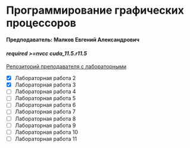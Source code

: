 # Программирование графических процессоров
**Предподаватель: Малков Евгений Александрович**
####   _required >=nvcc cuda_11.5.r11.5_
[Репозиторий преподавателя с лабораторными](https://github.com/mlkv52git/sibsutis_cuda_bachelors-2023)

- [X] Лабораторная работа 2
- [X] Лабораторная работа 3
- [ ] Лабораторная работа 4
- [ ] Лабораторная работа 5
- [ ] Лабораторная работа 6
- [ ] Лабораторная работа 7
- [ ] Лабораторная работа 8
- [ ] Лабораторная работа 9
- [ ] Лабораторная работа 10
- [ ] Лабораторная работа 11

